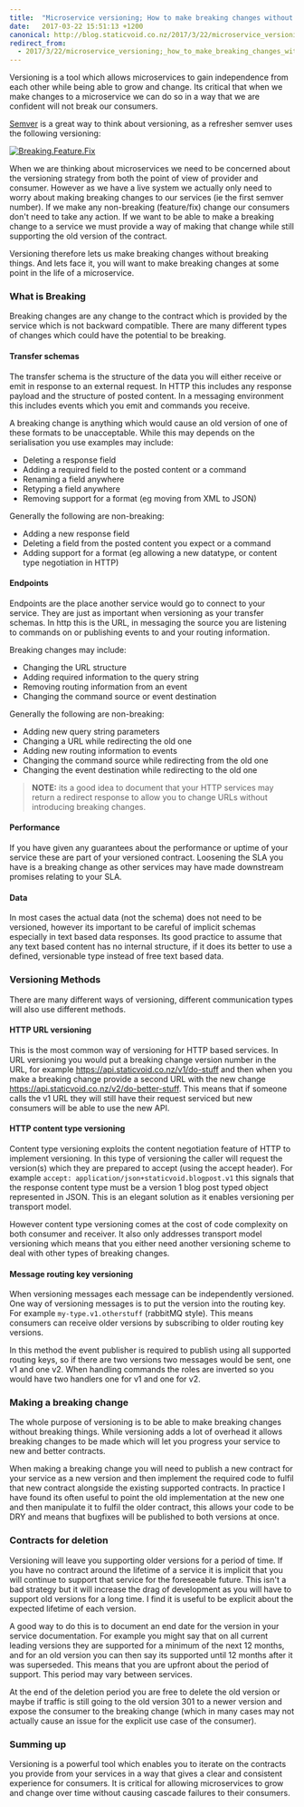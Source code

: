 ```yaml
---
title:  "Microservice versioning; How to make breaking changes without breaking stuff"
date:   2017-03-22 15:51:13 +1200
canonical: http://blog.staticvoid.co.nz/2017/3/22/microservice_versioning;_how_to_make_breaking_changes_without_breaking_stuff
redirect_from:
  - 2017/3/22/microservice_versioning;_how_to_make_breaking_changes_without_breaking_stuff
---
```

Versioning is a tool which allows microservices to gain independence from each other while being able to grow and change. Its critical that when we make changes to a microservice we can do so in a way that we are confident will not break our consumers.

[Semver](http://semver.org/) is a great way to think about versioning, as a refresher semver uses the following versioning:

[![Breaking.Feature.Fix](http://i.imgur.com/CaVLddN.png)](http://www.jontejada.com/blog/galvanize/talk/2016/01/18/semver/)

When we are thinking about microservices we need to be concerned about the versioning strategy from both the point of view of provider and consumer. However as we have a live system we actually only need to worry about making breaking changes to our services (ie the first semver number). If we make any non-breaking (feature/fix) change our consumers don't need to take any action. If we want to be able to make a breaking change to a service we must provide a way of making that change while still supporting the old version of the contract.

Versioning therefore lets us make breaking changes without breaking things. And lets face it, you will want to make breaking changes at some point in the life of a microservice.

### What is Breaking

Breaking changes are any change to the contract which is provided by the service which is not backward compatible. There are many different types of changes which could have the potential to be breaking.

#### Transfer schemas

The transfer schema is the structure of the data you will either receive or emit in response to an external request. In HTTP this includes any response payload and the structure of posted content. In a messaging environment this includes events which you emit and commands you receive.

A breaking change is anything which would cause an old version of one of these formats to be unacceptable. While this may depends on the serialisation you use examples may include:

 - Deleting a response field
 - Adding a required field to the posted content or a command
 - Renaming a field anywhere
 - Retyping a field anywhere
 - Removing support for a format (eg moving from XML to JSON)

Generally the following are non-breaking:

 - Adding a new response field
 - Deleting a field from the posted content you expect or a command
 - Adding support for a format (eg allowing a new datatype, or content type negotiation in HTTP)

#### Endpoints

Endpoints are the place another service would go to connect to your service. They are just as important when versioning as your transfer schemas. In http this is the URL, in messaging the source you are listening to commands on or publishing events to and your routing information.

Breaking changes may include:

 - Changing the URL structure
 - Adding required information to the query string
 - Removing routing information from an event
 - Changing the command source or event destination

Generally the following are non-breaking:

 - Adding new query string parameters
 - Changing a URL while redirecting the old one
 - Adding new routing information to events
 - Changing the command source while redirecting from the old one
 - Changing the event destination while redirecting to the old one

> **NOTE:** its a good idea to document that your HTTP services may return a redirect response to allow you to change URLs without introducing breaking changes.

#### Performance

If you have given any guarantees about the performance or uptime of your service these are part of your versioned contract. Loosening the SLA you have is a breaking change as other services may have made downstream promises relating to your SLA.

#### Data

In most cases the actual data (not the schema) does not need to be versioned, however its important to be careful of implicit schemas especially in text based data responses. Its good practice to assume that any text based content has no internal structure, if it does its better to use a defined, versionable type instead of free text based data.

### Versioning Methods

There are many different ways of versioning, different communication types will also use different methods.

#### HTTP URL versioning

This is the most common way of versioning for HTTP based services. In URL versioning you would put a breaking change version number in the URL, for example https://api.staticvoid.co.nz/v1/do-stuff and then when you make a breaking change provide a second URL with the new change https://api.staticvoid.co.nz/v2/do-better-stuff. This means that if someone calls the v1 URL they will still have their request serviced but new consumers will be able to use the new API.

#### HTTP content type versioning

Content type versioning exploits the content negotiation feature of HTTP to implement versioning. In this type of versioning the caller will request the version(s) which they are prepared to accept (using the accept header). For example `accept: application/json+staticvoid.blogpost.v1` this signals that the response content type must be a version 1 blog post typed object represented in JSON. This is an elegant solution as it enables versioning per transport model.

However content type versioning comes at the cost of code complexity on both consumer and receiver. It also only addresses transport model versioning which means that you either need another versioning scheme to deal with other types of breaking changes.

#### Message routing key versioning

When versioning messages each message can be independently versioned. One way of versioning messages is to put the version into the routing key. For example `my-type.v1.otherstuff` (rabbitMQ style). This means consumers can receive older versions by subscribing to older routing key versions.

In this method the event publisher is required to publish using all supported routing keys, so if there are two versions two messages would be sent, one v1 and one v2. When handling commands the roles are inverted so you would have two handlers one for v1 and one for v2.

### Making a breaking change

The whole purpose of versioning is to be able to make breaking changes without breaking things. While versioning adds a lot of overhead it allows breaking changes to be made which will let you progress your service to new and better contracts.

When making a breaking change you will need to publish a new contract for your service as a new version and then implement the required code to fulfil that new contract alongside the existing supported contracts. In practice I have found its often useful to point the old implementation at the new one and then manipulate it to fulfil the older contract, this allows your code to be DRY and means that bugfixes will be published to both versions at once.

### Contracts for deletion

Versioning will leave you supporting older versions for a period of time. If you have no contract around the lifetime of a service it is implicit that you will continue to support that service for the foreseeable future. This isn't a bad strategy but it will increase the drag of development as you will have to support old versions for a long time. I find it is useful to be explicit about the expected lifetime of each version.

A good way to do this is to document an end date for the version in your service documentation. For example you might say that on all current leading versions they are supported for a minimum of the next 12 months, and for an old version you can then say its supported until 12 months after it was superseded. This means that you are upfront about the period of support. This period may vary between services.

At the end of the deletion period you are free to delete the old version or maybe if traffic is still going to the old version 301 to a newer version and expose the consumer to the breaking change (which in many cases may not actually cause an issue for the explicit use case of the consumer).

### Summing up

Versioning is a powerful tool which enables you to iterate on the contracts you provide from your services in a way that gives a clear and consistent experience for consumers. It is critical for allowing microservices to grow and change over time without causing cascade failures to their consumers.
